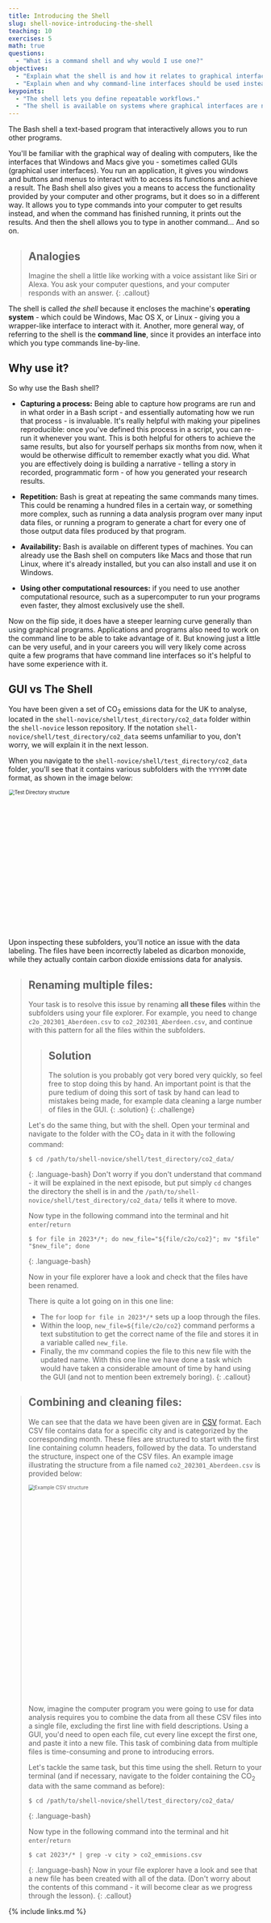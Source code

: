 ```yaml
---
title: Introducing the Shell
slug: shell-novice-introducing-the-shell
teaching: 10
exercises: 5
math: true
questions:
  - "What is a command shell and why would I use one?"
objectives:
  - "Explain what the shell is and how it relates to graphical interfaces."
  - "Explain when and why command-line interfaces should be used instead of graphical interfaces."
keypoints:
  - "The shell lets you define repeatable workflows."
  - "The shell is available on systems where graphical interfaces are not."
---
```


The Bash shell a text-based program that interactively allows you to run other programs.

You'll be familiar with the graphical way of dealing with computers, like the interfaces that Windows and Macs give you - sometimes called GUIs (graphical user interfaces).
You run an application, it gives you windows and buttons and menus to interact with to access its functions and achieve a result.
The Bash shell also gives you a means to access the functionality provided by your computer and other programs, but it does so in a different way.
It allows you to type commands into your computer to get results instead, and when the command has finished running, it prints out the results.
And then the shell allows you to type in another command…
And so on.

> ## Analogies
>
> Imagine the shell a little like working with a voice assistant like Siri or Alexa.
> You ask your computer questions, and your computer responds with an answer.
{: .callout}

The shell is called *the shell* because it encloses the machine's **operating system** - which could be Windows, Mac OS X, or Linux - giving you a wrapper-like interface to interact with it. Another, more general way, of referring to the shell is the **command line**, since it provides an interface into which you type commands line-by-line.

## Why use it?

So why use the Bash shell?

- **Capturing a process:** Being able to capture how programs are run and in what order in a Bash script - and essentially automating how we run that process - is invaluable.
It's really helpful with making your pipelines reproducible: once you've defined this process in a script, you can re-run it whenever you want.
This is both helpful for others to achieve the same results, but also for yourself
perhaps six months from now, when it would be otherwise difficult to remember exactly what you did.
What you are effectively doing is building a narrative - telling a story in recorded, programmatic form - of how you generated your research results.

- **Repetition:** Bash is great at repeating the same commands many times.
This could be renaming a hundred files in a certain way, or something more complex, such as running a data analysis program over many input data files,
or running a program to generate a chart for every one of those output data files produced by that program.

- **Availability:** Bash is available on different types of machines.
You can already use the Bash shell on computers like Macs and those that run Linux, where it's already installed, but you can also install and use it on Windows.

- **Using other computational resources:** if you need to use another computational resource, such as a supercomputer to run your programs even faster, they almost exclusively use the shell.

Now on the flip side, it does have a steeper learning curve generally than using graphical programs. Applications and programs also need to work on the command line to be able to take advantage of it. But knowing just a little can be very useful, and in your careers you will very likely come across quite a few programs that have command line interfaces so it's helpful to have some experience with it.

## GUI vs The Shell

You have been given a set of CO<sub>2</sub> emissions data for the UK to analyse, located in the `shell-novice/shell/test_directory/co2_data` folder within the `shell-novice` lesson repository. If the notation `shell-novice/shell/test_directory/co2_data` seems unfamiliar to you, don't worry, we will explain it in the next lesson.

When you navigate to the `shell-novice/shell/test_directory/co2_data` folder, you'll see that it contains various subfolders with the `YYYYMM` date format, as shown in the image below:

<img src="fig/co2_data_structure.png" height="400" style='zoom:70%;' alt='Test Directory structure'/>

Upon inspecting these subfolders, you'll notice an issue with the data labeling. The files have been incorrectly labeled as dicarbon monoxide, while they actually contain carbon dioxide emissions data for analysis.

> ## Renaming multiple files: 
>
> Your task is to resolve this issue by renaming **all these files** within the subfolders using your file explorer. For 
> example, you need to change `c2o_202301_Aberdeen.csv` to `co2_202301_Aberdeen.csv`, and continue with this pattern for all 
> the files within the subfolders.
> > ## Solution
> > The solution is you probably got very bored very quickly, so feel free to stop doing this by hand. An important point is 
> > that the pure tedium of doing this sort of task by hand can lead to mistakes being made, for example data cleaning a large 
> > number of files in the GUI.
> {: .solution}
> {: .challenge}
>
> Let's do the same thing, but with the shell. Open your terminal and navigate to the folder with the CO<sub>2</sub> data in it 
> with the following command: 
> 
> ~~~
> $ cd /path/to/shell-novice/shell/test_directory/co2_data/
> ~~~
> {: .language-bash}
> Don't worry if you don't understand that command - it will be explained in the next episode, but put simply `cd` changes the directory the shell is in and the `/path/to/shell-novice/shell/test_directory/co2_data/` tells it where to move. 
>
> Now type in the following command into the terminal and hit `enter`/`return`
> 
> ~~~
> $ for file in 2023*/*; do new_file="${file/c2o/co2}"; mv "$file" "$new_file"; done
> ~~~
> {: .language-bash}
>
> Now in your file explorer have a look and check that the files have been renamed.
>
> There is quite a lot going on in this one line: 
> - The `for` loop `for file in 2023*/*` sets up a loop through the files.  
> - Within the loop, `new_file=${file/c2o/co2}` command performs a text substitution to get the correct name of the file and 
> stores it in a variable called `new_file`.
> - Finally, the mv command copies the file to this new file with the updated name.
> With this one line we have done a task which would have taken a considerable amount of time by hand using the GUI (and not to 
> mention been extremely boring).
{: .callout}

> ## Combining and cleaning files:
>
> We can see that the data we have been given are in [CSV](https://en.wikipedia.org/wiki/Comma-separated_values) format. Each 
> CSV file contains data for a specific city and is categorized by the corresponding month. These files are structured to start 
> with the first line containing column headers, followed by the data. To understand the structure, inspect one of the CSV 
> files. An example image illustrating the structure from a file named `co2_202301_Aberdeen.csv` is provided below: 
>
> 
> <img src="fig/Example_csv_format.png" height="600" style='zoom:70%;' alt='Example CSV structure'/>
> 
> Now, imagine the computer program you were going to use for data analysis requires you to combine the data from all these CSV 
> files into a single file, excluding the first line with field descriptions. Using a GUI, you'd need to open each file, cut 
> every line except the first one, and paste it into a new file. This task of combining data from multiple files is 
> time-consuming and prone to introducing errors.
>
> Let's tackle the same task, but this time using the shell. Return to your terminal (and if necessary, navigate to the folder containing the CO<sub>2</sub> data with the same command as before): 
> 
> ~~~
> $ cd /path/to/shell-novice/shell/test_directory/co2_data/
> ~~~
> {: .language-bash}
>
> Now type in the following command into the terminal and hit `enter`/`return`
> 
> ~~~
> $ cat 2023*/* | grep -v city > co2_emmisions.csv
> ~~~
> {: .language-bash}
> Now in your file explorer have a look and see that a new file has been created with all of the data.
> (Don't worry about the contents of this command - it will become clear as we progress through the lesson).
{: .callout}

{% include links.md %}